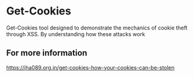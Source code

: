 # Get-Cookies
Get-Cookies tool designed to demonstrate the mechanics of cookie theft through XSS. By understanding how these attacks work

## For more information
https://iha089.org.in/get-cookies-how-your-cookies-can-be-stolen

